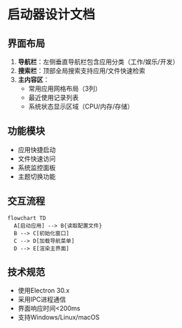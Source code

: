 # 启动器设计文档

## 界面布局
1. **导航栏**：左侧垂直导航栏包含应用分类（工作/娱乐/开发）
2. **搜索栏**：顶部全局搜索支持应用/文件快速检索
3. **主内容区**：
   - 常用应用网格布局（3列）
   - 最近使用记录列表
   - 系统状态显示区域（CPU/内存/存储）

## 功能模块
- 应用快捷启动
- 文件快速访问
- 系统监控面板
- 主题切换功能

## 交互流程
```mermaid
flowchart TD
  A[启动应用] --> B{读取配置文件}
  B --> C[初始化窗口]
  C --> D[加载导航菜单]
  D --> E[渲染主界面]
```

## 技术规范
- 使用Electron 30.x
- 采用IPC进程通信
- 界面响应时间<200ms
- 支持Windows/Linux/macOS